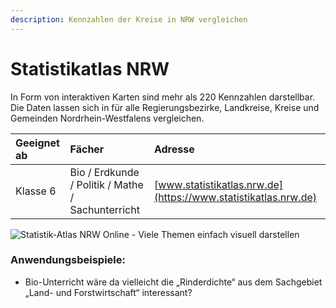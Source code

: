 ```yaml
---
description: Kennzahlen der Kreise in NRW vergleichen
---
```


# Statistikatlas NRW

In Form von interaktiven Karten sind mehr als 220 Kennzahlen darstellbar. Die Daten lassen sich in  für alle Regierungsbezirke, Landkreise, Kreise und Gemeinden Nordrhein-Westfalens vergleichen.

| Geeignet ab | Fächer | Adresse |
| :--- | :--- | :--- |
| Klasse 6 | Bio / Erdkunde / Politik / Mathe / Sachunterricht | [www.statistikatlas.nrw.de](https://www.statistikatlas.nrw.de) |

![Statistik-Atlas NRW Online - Viele Themen einfach visuell darstellen](https://lh4.googleusercontent.com/ZywVQ6zmAXWANOjQ_fg72D_mY6TePqbhDrE4MF484g8JmloygLLnNApYqMZ59cCigrYcKaSXcaFe7ZgdG3KM2aFpn1fKMA_LHlhuYsnssE1PcX1WsA9tGfOSIzhOEtdIFmQV7ckV=s0)

### Anwendungsbeispiele: 

* Bio-Unterricht wäre da vielleicht die „Rinderdichte“ aus dem Sachgebiet „Land- und Forstwirtschaft“ interessant?


